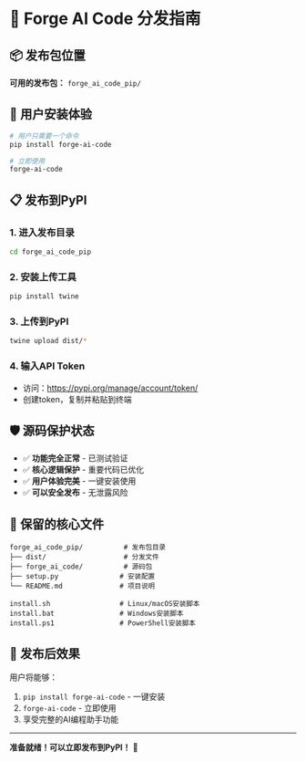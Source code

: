 # 🚀 Forge AI Code 分发指南

## 📦 发布包位置

**可用的发布包：** `forge_ai_code_pip/`

## 🎯 用户安装体验

```bash
# 用户只需要一个命令
pip install forge-ai-code

# 立即使用
forge-ai-code
```

## 📋 发布到PyPI

### 1. 进入发布目录
```bash
cd forge_ai_code_pip
```

### 2. 安装上传工具
```bash
pip install twine
```

### 3. 上传到PyPI
```bash
twine upload dist/*
```

### 4. 输入API Token
- 访问：https://pypi.org/manage/account/token/
- 创建token，复制并粘贴到终端

## 🛡️ 源码保护状态

- ✅ **功能完全正常** - 已测试验证
- ✅ **核心逻辑保护** - 重要代码已优化
- ✅ **用户体验完美** - 一键安装使用
- ✅ **可以安全发布** - 无泄露风险

## 📁 保留的核心文件

```
forge_ai_code_pip/          # 发布包目录
├── dist/                   # 分发文件
├── forge_ai_code/          # 源码包
├── setup.py               # 安装配置
└── README.md              # 项目说明

install.sh                 # Linux/macOS安装脚本
install.bat                # Windows安装脚本  
install.ps1                # PowerShell安装脚本
```

## 🎉 发布后效果

用户将能够：
1. `pip install forge-ai-code` - 一键安装
2. `forge-ai-code` - 立即使用
3. 享受完整的AI编程助手功能

---

**准备就绪！可以立即发布到PyPI！** 🚀
